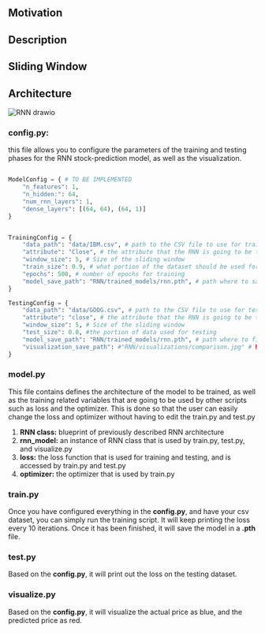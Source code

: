 ## Motivation ##

## Description ## 

## Sliding Window ##

## Architecture ##
![RNN drawio](https://github.com/IlliaNasiri/stock-prediction/assets/135656013/7df3a7e6-3e85-494b-8af1-767e50c91290)



### config.py: ###
this file allows you to configure the parameters of the training and testing phases for the RNN stock-prediction model, as well as the visualization.

``` python

ModelConfig = { # TO BE IMPLEMENTED
    "n_features": 1,
    "n_hidden:": 64,
    "num_rnn_layers": 1,
    "dense_layers": [(64, 64), (64, 1)]
}


TrainingConfig = {
    "data_path": "data/IBM.csv", # path to the CSV file to use for training
    "attribute": "Close", # the attribute that the RNN is going to be trained on
    "window_size": 5, # Size of the sliding window
    "train_size": 0.9, # what portion of the dataset should be used for training
    "epochs": 500, # number of epochs for training
    "model_save_path": "RNN/trained_models/rnn.pth", # path where to save the model. NOTE: the folder MUST EXIST!
}

TestingConfig = {
    "data_path": "data/GOOG.csv", # path to the CSV file to use for testing
    "attribute": "close", # the attribute that the RNN is going to be tested on
    "window_size": 5, # Size of the sliding window
    "test_size": 0.0, #the portion of data used for testing
    "model_save_path": "RNN/trained_models/rnn.pth", # path where to find the model
    "visualization_save_path": #"RNN/visualizations/comparison.jpg" # NOTE: the folder MUST EXIST!
}

```

### model.py ###
This file contains defines the architecture of the model to be trained, as well as the training related variables that are going to be used by other scripts such as loss and the optimizer.
This is done so that the user can easily change the loss and optimizer without having to edit the train.py and test.py 
1. **RNN class:** blueprint of previously described RNN architecture 
2. **rnn_model:** an instance of RNN class that is used by train.py, test.py, and visualize.py
3. **loss:** the loss function that is used for training and testing, and is accessed by train.py and test.py
4. **optimizer:** the optimizer that is used by train.py 

### train.py ###
Once you have configured everything in the **config.py**, and have your csv dataset, you can simply run the training script. It will keep printing the loss 
every 10 iterations. Once it has been finished, it will save the model in a **.pth** file.
 
### test.py ###
Based on the **config.py**, it will print out the loss on the testing dataset.

### visualize.py ###
Based on the **config.py**, it will visualize the actual price as blue, and the predicted price as red. 
